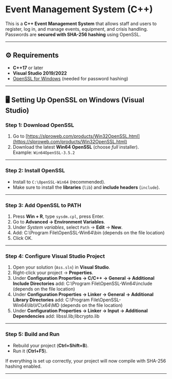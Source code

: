 # Event Management System (C++)

This is a **C++ Event Management System** that allows staff and users to register, log in, and manage events, equipment, and crisis handling.  
Passwords are **secured with SHA-256 hashing** using OpenSSL.

---

## ⚙️ Requirements
- **C++17** or later
- **Visual Studio 2019/2022**
- [OpenSSL for Windows](https://slproweb.com/products/Win32OpenSSL.html) (needed for password hashing)

---

## 🖥️ Setting Up OpenSSL on Windows (Visual Studio)

### Step 1: Download OpenSSL
1. Go to [https://slproweb.com/products/Win32OpenSSL.html](https://slproweb.com/products/Win32OpenSSL.html)  
2. Download the latest **Win64 OpenSSL** (choose *full* installer).  
   Example: `Win64OpenSSL-3.5.2`

---

### Step 2: Install OpenSSL
- Install to `C:\OpenSSL-Win64` (recommended).
- Make sure to install the **libraries** (`lib`) and **include headers** (`include`).

---

### Step 3: Add OpenSSL to PATH
1. Press **Win + R**, type `sysdm.cpl`, press Enter.  
2. Go to **Advanced → Environment Variables**.  
3. Under *System variables*, select `Path` → **Edit** -> **New**.  
4. Add:
   C:\Program File\OpenSSL-Win64\bin (depends on the file location)
6. Click OK.

---

### Step 4: Configure Visual Studio Project
1. Open your solution (`Ass.sln`) in **Visual Studio**.  
2. Right-click your project → **Properties**.  
3. Under **Configuration Properties → C/C++ → General → Additional Include Directories** add:
  C:\Program File\OpenSSL-Win64\include (depends on the file location)
4. Under **Configuration Properties → Linker → General → Additional Library Directories** add:
  C:\Program File\OpenSSL-Win64\lib\VC\x64\MD (depends on the file location)
5. Under **Configuration Properties → Linker → Input → Additional Dependencies** add:
  libssl.lib;libcrypto.lib

---

### Step 5: Build and Run
- Rebuild your project (**Ctrl+Shift+B**).  
- Run it (**Ctrl+F5**).  

If everything is set up correctly, your project will now compile with SHA-256 hashing enabled.

---
